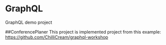 # GraphQL
GraphQL demo project


##ConferencePlaner
This project is implemented project from this example: https://github.com/ChilliCream/graphql-workshop
